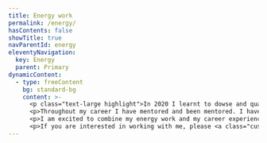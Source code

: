 ```yaml
---
title: Energy work
permalink: /energy/
hasContents: false
showTitle: true
navParentId: energy
eleventyNavigation:
  key: Energy
  parent: Primary
dynamicContent:
  - type: freeContent
    bg: standard-bg 
    content: >-
      <p class="text-large highlight">In 2020 I learnt to dowse and qualified as both a Reiki and Colour Mirrors practitioner.</p>
      <p>Throughout my career I have mentored and been mentored. I have always found the relationship—whichever way it was meant to be going—tremendously rewarding.</p>
      <p>I am excited to combine my energy work and my career experience as both a mentor and mentee to develop a new coaching service.</p>
      <p>If you are interested in working with me, please <a class="custom-underline" href="/contact">get in touch</a>.</p>
---
```

 